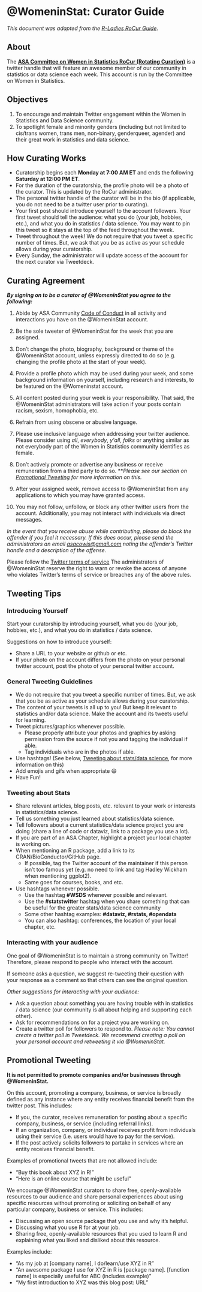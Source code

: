 # @WomeninStat: Curator Guide  
  
_This document was adapted from the [R-Ladies RoCur Guide](https://github.com/rladies/starter-kit/tree/master/RoCur-Twitter)_.
  
## About
  
The **[ASA Committee on Women in Statistics RoCur (Rotating Curation)](https://twitter.com/WomeninStat)** is a twitter handle that will feature an awesome member of our community in statistics or data science each week. This account is run by the Committee on Women in Statistics.  
  
## Objectives  
  
1. To encourage and maintain Twitter engagement within the Women in Statistics and Data Science community.    
2. To spotlight female and minority genders (including but not limited to cis/trans women, trans men, non-binary, genderqueer, agender) and their great work in statistics and data science.   
   
## How Curating Works  
  
* Curatorship begins each **Monday at 7:00 AM ET** and ends the following **Saturday at 12:00 PM ET**.   
* For the duration of the curatorship, the profile photo will be a photo of the curator. This is updated by the RoCur administrator.    
* The personal twitter handle of the curator will be in the bio (if applicable, you do not need to be a twitter user prior to curating).   
* Your first post should introduce yourself to the account followers. Your first tweet should tell the audience: what you do (your job, hobbies, etc.), and what you do in statistics / data science. You may want to pin this tweet so it stays at the top of the feed throughout the week.   
* Tweet throughout the week! We do not require that you tweet a specific number of times. But, we ask that you be as active as your schedule allows during your curatorship.  
* Every Sunday, the administrator will update access of the account for the next curator via Tweetdeck.     
  
  
## Curating Agreement  
  
_**By signing on to be a curator of @WomeninStat you agree to the following:**_  
  
1. Abide by ASA Community [Code of Conduct](https://community.amstat.org/codeofconduct) in all activity and interactions you have on the @WomeninStat account.    
  
2. Be the sole tweeter of @WomeninStat for the week that you are assigned.  
  
3. Don’t change the photo, biography, background or theme of the  @WomeninStat account, unless expressly directed to do so (e.g. changing the profile photo at the start of your week).  
  
4. Provide a profile photo which may be used during your week, and some background information on yourself, including research and interests, to be featured on the @Womeninstat account.  
  
5. All content posted during your week is your responsibility. That said, the  @WomeninStat administrators will take action if your posts contain racism, sexism, homophobia, etc.  
  
6. Refrain from using obscene or abusive language.  
  
7. Please use inclusive language when addressing your twitter audience. Please consider using *all*, *everybody*, *y'all*, *folks* or anything similar as not everybody part of the Women in Statistics community identifies as female.   
  
8. Don’t actively promote or advertise any business or receive remuneration from a third party to do so. ***Please see our section on [Promotional Tweeting](#promotional-tweeting) for more information on this.*   
  
9. After your assigned week, remove access to @WomeninStat from any applications to which you may have granted access.  
  
10. You may not follow, unfollow, or block any other twitter users from the account. Additionally, you may not interact with individuals via direct messages.   
  

*In the event that you receive abuse while contributing, please do block the offender if you feel it necessary. If this does occur, please send the administrators an email asacowis@gmail.com noting the offender’s Twitter handle and a description of the offense.*  
  
Please follow the [Twitter terms of service](https://help.twitter.com/en/rules-and-policies/twitter-rules#) The administrators of @WomeninStat reserve the right to warn or revoke the access of anyone who violates Twitter’s terms of service or breaches any of the above rules.  
  
  
## Tweeting Tips  
  
### Introducing Yourself  
  
Start your curatorship by introducing yourself, what you do (your job, hobbies, etc.), and what you do in statistics / data science.   
  
Suggestions on how to introduce yourself:    
  
* Share a URL to your website or github or etc.  
* If your photo on the account differs from the photo on your personal twitter account, post the photo of your personal twitter account.  
  
  
### General Tweeting Guidelines   
  
* We do not require that you tweet a specific number of times. But, we ask that you be as active as your schedule allows during your curatorship.    
* The content of your tweets is all up to you! But keep it relevant to statistics and/or data science. Make the account and its tweets useful for learning.   
* Tweet pictures/graphics whenever possible.  
    + Please properly attribute your photos and graphics by asking permission from the source if not you and tagging the individual if able.  
    + Tag individuals who are in the photos if able.  
* Use hashtags! (See below, [Tweeting about stats/data science](#tweeting-about-stats), for more information on this)   
* Add emojis and gifs when appropriate :smile:   
* Have Fun!   
  
  
### Tweeting about Stats   
    
* Share relevant articles, blog posts, etc. relevant to your work or interests in statistics/data science.    
* Tell us something you just learned about statistics/data science.  
* Tell followers about a current statistics/data science project you are doing (share a line of code or dataviz, link to a package you use a lot).   
* If you are part of an ASA Chapter, highlight a project your local chapter is working on.  
* When mentioning an R package, add a link to its CRAN/BioConductor/GitHub page.   
    + If possible, tag the Twitter account of the maintainer if this person isn’t too famous yet (e.g. no need to link and tag Hadley Wickham when mentioning ggplot2).   
    + Same goes for courses, books, and etc.   
* Use hashtags whenever possible.  
    + Use the hashtag **#WSDS** whenever possible and relevant.  
    + Use the **#statstwitter** hashtag when you share something that can be useful for the greater stats/data science community 
  + Some other hashtag examples: **#dataviz, #rstats, #opendata**    
  + You can also hashtag: conferences, the location of your local chapter, etc.
  
  
### Interacting with your audience  
  
One goal of @WomeninStat is to maintain a strong community on Twitter! Therefore, please respond to people who interact with the account.   
  
If someone asks a question, we suggest re-tweeting their question with your response as a comment so that others can see the original question.  
  
  
*Other suggestions for interacting with your audience:*  
  
* Ask a question about something you are having trouble with in statistics / data science (our community is all about helping and supporting each other).  
* Ask for recommendations on for a project you are working on.  
* Create a twitter poll for followers to respond to. *Please note: You cannot create a twitter poll in Tweetdeck. We recommend creating a poll on your personal account and retweeting it via @WomeninStat.*  
  
  
  
## Promotional Tweeting   
  
**It is not permitted to promote companies and/or businesses through @WomeninStat.**   
  
On this account, promoting a company, business, or service is broadly defined as any instance where any entity receives financial benefit from the twitter post. This includes:  
  
  
* If you, the curator, receives remuneration for posting about a specific company, business, or service (including referral links).   
*	If an organization, company, or individual receives profit from individuals using their service (i.e. users would have to pay for the service).  
*	If the post actively solicits followers to partake in services where an entity receives financial benefit.  
  
  
Examples of promotional tweets that are not allowed include:  
  
*	“Buy this book about XYZ in R!”   
*	“Here is an online course that might be useful”  
   
   
We encourage @WomeninStat curators to share free, openly-available resources to our audience and share personal experiences about using specific resources without promoting or soliciting on behalf of any particular company, business or service. This includes:  
  
*	Discussing an open source package that you use and why it’s helpful.  
*	Discussing what you use R for at your job.   
*	Sharing free, openly-available resources that you used to learn R and explaining what you liked and disliked about this resource.  

Examples include:  
  
*	“As my job at [company name], I do/learn/use XYZ in R”  
*	“An awesome package I use for XYZ in R is [package name]. [function name] is especially useful for ABC (includes example)”  
*	“My first introduction to XYZ was this blog post: URL”  
  
  